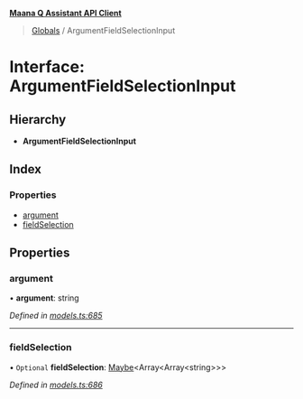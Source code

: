 **[Maana Q Assistant API Client](../README.md)**

> [Globals](../README.md) / ArgumentFieldSelectionInput

# Interface: ArgumentFieldSelectionInput

## Hierarchy

* **ArgumentFieldSelectionInput**

## Index

### Properties

* [argument](argumentfieldselectioninput.md#argument)
* [fieldSelection](argumentfieldselectioninput.md#fieldselection)

## Properties

### argument

•  **argument**: string

*Defined in [models.ts:685](https://github.com/maana-io/q-assistant-client/blob/2b2b176/src/models.ts#L685)*

___

### fieldSelection

• `Optional` **fieldSelection**: [Maybe](../README.md#maybe)\<Array\<Array\<string>>>

*Defined in [models.ts:686](https://github.com/maana-io/q-assistant-client/blob/2b2b176/src/models.ts#L686)*
